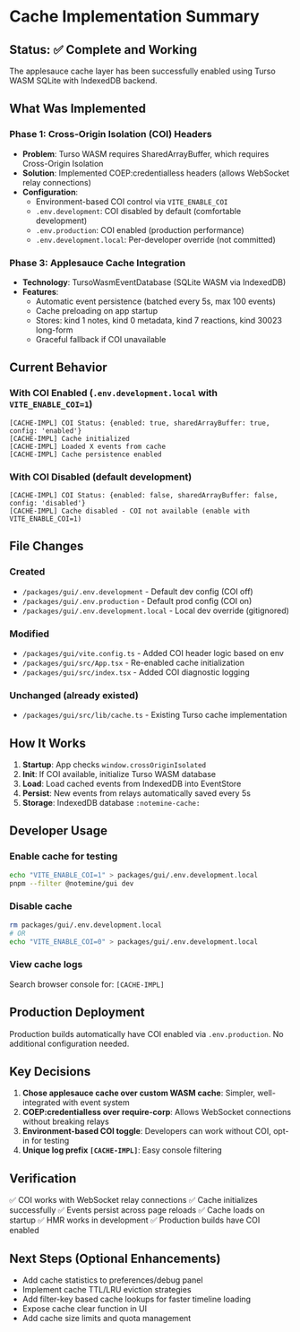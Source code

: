 # Cache Implementation Summary

## Status: ✅ Complete and Working

The applesauce cache layer has been successfully enabled using Turso WASM SQLite with IndexedDB backend.

## What Was Implemented

### Phase 1: Cross-Origin Isolation (COI) Headers
- **Problem**: Turso WASM requires SharedArrayBuffer, which requires Cross-Origin Isolation
- **Solution**: Implemented COEP:credentialless headers (allows WebSocket relay connections)
- **Configuration**:
  - Environment-based COI control via `VITE_ENABLE_COI`
  - `.env.development`: COI disabled by default (comfortable development)
  - `.env.production`: COI enabled (production performance)
  - `.env.development.local`: Per-developer override (not committed)

### Phase 3: Applesauce Cache Integration
- **Technology**: TursoWasmEventDatabase (SQLite WASM via IndexedDB)
- **Features**:
  - Automatic event persistence (batched every 5s, max 100 events)
  - Cache preloading on app startup
  - Stores: kind 1 notes, kind 0 metadata, kind 7 reactions, kind 30023 long-form
  - Graceful fallback if COI unavailable

## Current Behavior

### With COI Enabled (`.env.development.local` with `VITE_ENABLE_COI=1`)
```
[CACHE-IMPL] COI Status: {enabled: true, sharedArrayBuffer: true, config: 'enabled'}
[CACHE-IMPL] Cache initialized
[CACHE-IMPL] Loaded X events from cache
[CACHE-IMPL] Cache persistence enabled
```

### With COI Disabled (default development)
```
[CACHE-IMPL] COI Status: {enabled: false, sharedArrayBuffer: false, config: 'disabled'}
[CACHE-IMPL] Cache disabled - COI not available (enable with VITE_ENABLE_COI=1)
```

## File Changes

### Created
- `/packages/gui/.env.development` - Default dev config (COI off)
- `/packages/gui/.env.production` - Default prod config (COI on)
- `/packages/gui/.env.development.local` - Local dev override (gitignored)

### Modified
- `/packages/gui/vite.config.ts` - Added COI header logic based on env
- `/packages/gui/src/App.tsx` - Re-enabled cache initialization
- `/packages/gui/src/index.tsx` - Added COI diagnostic logging

### Unchanged (already existed)
- `/packages/gui/src/lib/cache.ts` - Existing Turso cache implementation

## How It Works

1. **Startup**: App checks `window.crossOriginIsolated`
2. **Init**: If COI available, initialize Turso WASM database
3. **Load**: Load cached events from IndexedDB into EventStore
4. **Persist**: New events from relays automatically saved every 5s
5. **Storage**: IndexedDB database `:notemine-cache:`

## Developer Usage

### Enable cache for testing
```bash
echo "VITE_ENABLE_COI=1" > packages/gui/.env.development.local
pnpm --filter @notemine/gui dev
```

### Disable cache
```bash
rm packages/gui/.env.development.local
# OR
echo "VITE_ENABLE_COI=0" > packages/gui/.env.development.local
```

### View cache logs
Search browser console for: `[CACHE-IMPL]`

## Production Deployment

Production builds automatically have COI enabled via `.env.production`. No additional configuration needed.

## Key Decisions

1. **Chose applesauce cache over custom WASM cache**: Simpler, well-integrated with event system
2. **COEP:credentialless over require-corp**: Allows WebSocket connections without breaking relays
3. **Environment-based COI toggle**: Developers can work without COI, opt-in for testing
4. **Unique log prefix `[CACHE-IMPL]`**: Easy console filtering

## Verification

✅ COI works with WebSocket relay connections
✅ Cache initializes successfully
✅ Events persist across page reloads
✅ Cache loads on startup
✅ HMR works in development
✅ Production builds have COI enabled

## Next Steps (Optional Enhancements)

- Add cache statistics to preferences/debug panel
- Implement cache TTL/LRU eviction strategies
- Add filter-key based cache lookups for faster timeline loading
- Expose cache clear function in UI
- Add cache size limits and quota management
